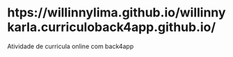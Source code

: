 # htps://willinnylima.github.io/willinnykarla.curriculoback4app.github.io/
Atividade de curricula online com back4app
